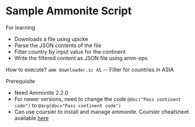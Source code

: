 # Sample Ammonite Script #

For learning

- Downloads a file using upicke
- Parse the JSON contents of the file
- Filter country by input value for the continent
- Write the filtered content as JSON file using amm-ops


How to execute?
`amm downloader.sc AS` -- Filter for countries in ASIA 

Prerequisite
- Need Ammonite 2.2.0
- For newer versions, need to change the code `@doc("Pass continent code")` to `@arg(doc="Pass continent code")` 
- Can use coursier to install and manage ammonite. Coursier cheatsheet available [here](https://github.com/yadavan88/coursier-cheatsheets) 
